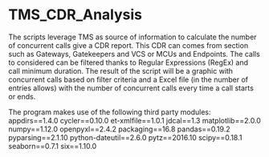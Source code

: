 # TMS_CDR_Analysis
The scripts leverage TMS as source of information to calculate the number of concurrent calls give a CDR report. This CDR can comes from section such as Gateways, Gatekeepers and VCS or MCUs and Endpoints. 
The calls to considered can be filtered thanks to Regular Expressions (RegEx) and call minimum duration.
The result of the script will be a graphic with concurrent calls based on filter criteria and a Excel file (in the number of entries allows) with the number of concurrent calls every time a call starts or ends.

The program makes use of the following third party modules:
appdirs==1.4.0
cycler==0.10.0
et-xmlfile==1.0.1
jdcal==1.3
matplotlib==2.0.0
numpy==1.12.0
openpyxl==2.4.2
packaging==16.8
pandas==0.19.2
pyparsing==2.1.10
python-dateutil==2.6.0
pytz==2016.10
scipy==0.18.1
seaborn==0.7.1
six==1.10.0
